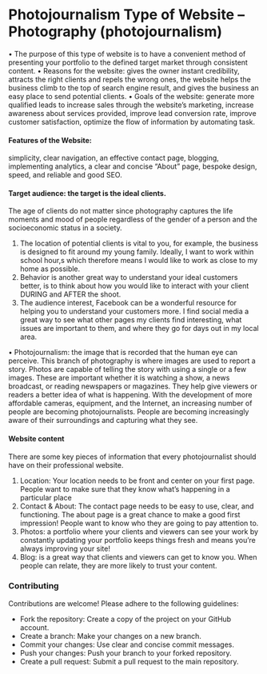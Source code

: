 # Photojournalism Type of Website – Photography (photojournalism)

•	The purpose of this type of website is to have a convenient method of presenting your portfolio to the defined target market through consistent content.
•	Reasons for the website: gives the owner instant credibility, attracts the right clients and repels the wrong ones, the website helps the business climb to the top of search engine result, and gives the business an easy place to send potential clients.
•	Goals of the website: generate more qualified leads to increase sales through the website’s marketing, increase awareness about services provided, improve lead conversion rate, improve customer satisfaction, optimize the flow of information by automating task. 

#### Features of the Website:
simplicity, clear navigation, an effective contact page, blogging, implementing analytics, a clear and concise “About” page, bespoke design, speed, and reliable and good SEO.

#### Target audience: the target is the ideal clients. 
The age of clients do not matter since photography captures the life moments and mood of people regardless of the gender of a person and the socioeconomic status in a society. 
1.	The location of potential clients is vital to you, for example, the business is designed to fit around my young family. Ideally, I want to work within school hour,s which therefore means I would like to work as close to my home as possible. 
2.	Behavior is another great way to understand your ideal customers better, is to think about how you would like to interact with your client DURING and AFTER the shoot. 
3.	The audience interest, Facebook can be a wonderful resource for helping you to understand your customers more. 
I find social media a great way to see what other pages my clients find interesting, what issues are important to them, and where they go for days out in my local area.

•	Photojournalism: the image that is recorded that the human eye can perceive. This branch of photography is where images are used to report a story. Photos are capable of telling the story with using a single or a few images. These are important whether it is watching a show, a news broadcast, or reading newspapers or magazines. They help give viewers or readers a better idea of what is happening. With the development of more affordable cameras, equipment, and the Internet, an increasing number of people are becoming photojournalists. People are becoming increasingly aware of their surroundings and capturing what they see.

#### Website content
There are some key pieces of information that every photojournalist should have on their professional website. 
1.	Location: Your location needs to be front and center on your first page. People want to make sure that they know what’s happening in a particular place 
2.	Contact & About: The contact page needs to be easy to use, clear, and functioning. The about page is a great chance to make a good first impression! People want to know who they are going to pay attention to. 
3.	Photos:  a portfolio where your clients and viewers can see your work by constantly updating your portfolio keeps things fresh and means you’re always improving your site!
4.	Blog: is a great way that clients and viewers can get to know you. When people can relate, they are more likely to trust your content.

### Contributing

Contributions are welcome! Please adhere to the following guidelines:

- Fork the repository: Create a copy of the project on your GitHub account.
- Create a branch: Make your changes on a new branch.
- Commit your changes: Use clear and concise commit messages.
- Push your changes: Push your branch to your forked repository.
- Create a pull request: Submit a pull request to the main repository.

